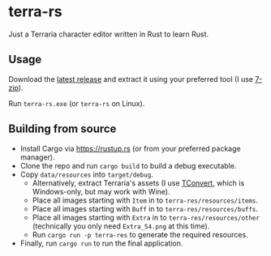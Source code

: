 # terra-rs

Just a Terraria character editor written in Rust to learn Rust.

## Usage

Download the [latest release](https://github.com/RLGingerBiscuit/terra-rs/releases/latest) and extract it using your preferred tool (I use [7-zip](https://www.7-zip.org/)).

Run `terra-rs.exe` (or `terra-rs` on Linux).

## Building from source

- Install Cargo via <https://rustup.rs> (or from your preferred package manager).
- Clone the repo and run `cargo build` to build a debug executable.
- Copy `data/resources` into `target/debug`.
  - Alternatively, extract Terraria's assets (I use [TConvert](https://github.com/trigger-segfault/TConvert), which is Windows-only, but may work with Wine).
  - Place all images starting with `Item` in to `terra-res/resources/items`.
  - Place all images starting with `Buff` in to `terra-res/resources/buffs`.
  - Place all images starting with `Extra` in to `terra-res/resources/other` (technically you only need `Extra_54.png` at this time).
  - Run `cargo run -p terra-res` to generate the required resources.
- Finally, run `cargo run` to run the final application.
